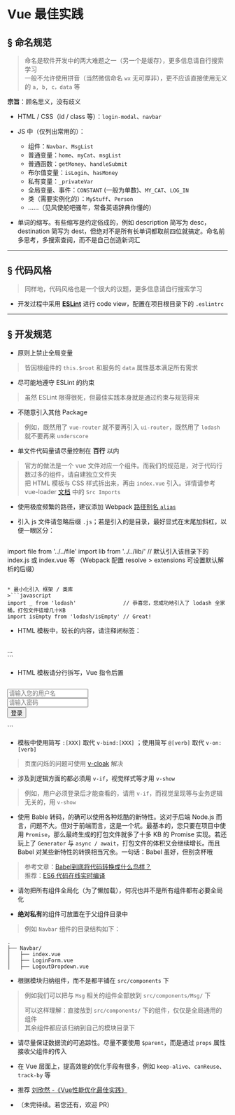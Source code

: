 # Vue 最佳实践

## &sect; 命名规范
> 命名是软件开发中的两大难题之一（另一个是缓存），更多信息请自行搜索学习  
> 一般不允许使用拼音（当然微信命名 `wx` 无可厚非），更不应该直接使用无义的 `a, b, c，data` 等

**宗旨**：顾名思义，没有歧义

* HTML / CSS（id / class 等）：`login-modal`、`navbar`

* JS 中（仅列出常用的）：
  * 组件：`Navbar`、`MsgList` 
  * 普通变量：`home`、`myCat`、`msgList`
  * 普通函数：`getMoney`、`handleSubmit`
  * 布尔值变量：`isLogin`、`hasMoney`
  * 私有变量：`_privateVar`
  * 全局变量、事件：`CONSTANT` (一般为单数)、`MY_CAT`、`LOG_IN`
  * 类（需要实例化的）：`MyStuff`、`Person`
  * ......（见风使舵吧骚年，常备英语辞典你懂的）
  
* 单词的缩写。有些缩写是约定俗成的，例如 description 简写为 desc，destination 简写为 dest，但绝对不是所有长单词都取前四位就搞定。命名前多思考，多搜索查阅，而不是自己创造新词汇

***

## &sect; 代码风格
> 同样地，代码风格也是一个很大的议题，更多信息请自行搜索学习

* 开发过程中采用 [**ESLint**](http://eslint.org/) 进行 code view，配置在项目根目录下的 `.eslintrc`

***

## &sect; 开发规范
* 原则上禁止全局变量
> 皆因根组件的 `this.$root` 和服务的 `data` 属性基本满足所有需求

* 尽可能地遵守 ESLint 的约束
> 虽然 ESLint 限得很死，但最佳实践本身就是通过约束与规范得来

* 不随意引入其他 Package
> 例如，既然用了 `vue-router` 就不要再引入 `ui-router`，既然用了 `lodash` 就不要再来 `underscore`

* 单文件代码量请尽量控制在 **百行** 以内
> 官方的做法是一个 vue 文件对应一个组件。而我们的规范是，对于代码行数过多的组件，请自建独立文件夹  
> 把 HTML 模板与 CSS 样式拆出来，再由 `index.vue` 引入。详情请参考 vue-loader [文档](http://vue-loader.vuejs.org/en/start/spec.html) 中的 `Src Imports`

* 使用极度频繁的路径，建议添加 Webpack [路径别名 `alias`](https://github.com/kenberkeley/vue-demo#webpack-configure)

* 引入 js 文件请忽略后缀 `.js`；若是引入的是目录，最好显式在末尾加斜杠，以便一眼区分：
>```javascript
import file from '../../file'
import lib from '../../lib/' // 默认引入该目录下的 index.js 或 index.vue 等
（Webpack 配置 resolve > extensions 可设置默认解析的后缀）
```

* 最小化引入 框架 / 类库
>```javascript
import _ from 'lodash'               // 恭喜您，您成功地引入了 lodash 全家桶，打包文件徒增几十KB
import isEmpty from 'lodash/isEmpty' // Great!
```

* HTML 模板中，较长的内容，请注释闭标签：
>```html
<div class="container">
  ...
</div><!-- /.container -->
```

* HTML 模板请分行拆写，Vue 指令后置
> ```html
<form
  role="search"
  class="navbar-form navbar-right"
  @submit.prevent="login">
  <div class="form-group">
    <input
      required
      type="text"
      class="form-control"
      placeholder="请输入您的用户名"
      v-model="username"/>
  </div>
  <div class="form-group">
    <input
      required
      type="password"
      class="form-control"
      placeholder="请输入密码"
      v-model="password"/>
  </div>
  <button
    type="submit"
    class="btn btn-success">
    登录
  </button>
</form>
```

* 模板中使用简写 `:[XXX]` 取代 `v-bind:[XXX]` ；使用简写 `@[verb]` 取代 `v-on:[verb]`
> 页面闪烁的问题可使用 [v-cloak](http://cn.vuejs.org/api/#v-cloak) 解决

* 涉及到逻辑方面的都必须用 `v-if`，视觉样式等才用 `v-show`
> 例如，用户必须登录后才能查看的，请用 `v-if`，而视觉呈现等与业务逻辑无关的，用 `v-show`

* 使用 Bable 转码，的确可以使用各种炫酷的新特性。这对于后端 Node.js 而言，问题不大。但对于前端而言，这是一个坑。最基本的，您只要在项目中使用 `Promise`，那么最终生成的打包文件就多了十多 KB 的 Promise 实现。若还玩上了 `Generator` 与 `async / await`，打包文件的体积又会继续增长。而且 Babel 对某些新特性的转换相当冗余。一句话：Babel 虽好，但别贪杯哦
> 参考文章：[Babel到底将代码转换成什么鸟样？](https://github.com/lcxfs1991/blog/issues/9)  
> 推荐：[ES6 代码在线实时编译](http://babeljs.io/repl/)

* 请勿把所有组件全局化（为了懒加载），何况也并不是所有组件都有必要全局化

* **绝对私有**的组件可放置在于父组件目录中
> 例如 `Navbar` 组件的目录结构如下：
```
.
├── Navbar/
│   ├── index.vue
│   ├── LoginForm.vue
│   ├── LogoutDropdown.vue
```

* 根据模块归纳组件，而不是都平铺在 `src/components` 下
> 例如我们可以把与 `Msg` 相关的组件全部放到  `src/components/Msg/` 下  
> 
> 可以这样理解：直接放到 `src/components/` 下的组件，仅仅是全局通用的组件    
> 其余组件都应该归纳到自己的模块目录下

* 请尽量保证数据流的可追踪性。尽量不要使用 `$parent`，而是通过 `props` 属性接收父组件的传入

* 在 Vue 层面上，提高效能的优化手段有很多，例如 `keep-alive`、`canReuse`、`track-by` 等

* 推荐 [刘欣然 -《Vue性能优化最佳实践》](http://pan.baidu.com/s/1o8QZEzg)

* （未完待续。若您还有，欢迎 PR）
